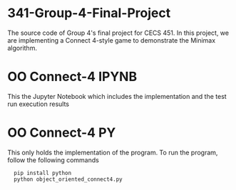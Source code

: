 # 341-Group-4-Final-Project
The source code of Group 4's final project for CECS 451. In this project, we are implementing a Connect 4-style game to demonstrate the Minimax algorithm.

# OO Connect-4 IPYNB
  This the Jupyter Notebook which includes the implementation and the test run execution results

# OO Connect-4 PY
  This only holds the implementation of the program. To run the program, follow the following commands
    
      pip install python
      python object_oriented_connect4.py

